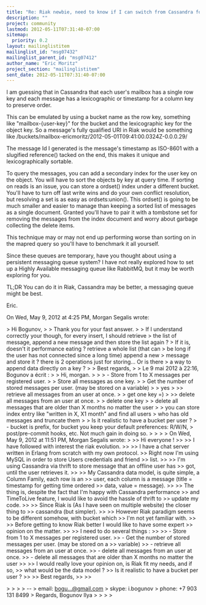 ```yaml
---
title: "Re: Riak newbie, need to know if I can switch from Cassandra for a	messageQueue For Erlang"
description: ""
project: community
lastmod: 2012-05-11T07:31:40-07:00
sitemap:
  priority: 0.2
layout: mailinglistitem
mailinglist_id: "msg07432"
mailinglist_parent_id: "msg07412"
author_name: "Eric Moritz"
project_section: "mailinglistitem"
sent_date: 2012-05-11T07:31:40-07:00
---
```



I am guessing that in Cassandra that each user's mailbox has a single row
key and each message has a lexicographic or timestamp for a column key to
preserve order.

This can be emulated by using a bucket name as the row key, something like
"mailbox-{user-key}" for the bucket and the lexicographic key for the
object key. So a message's fully qualified URI in Riak would be something
like /buckets/mailbox-ericmoritz/2012-05-01T09:41:00.0324Z-0.0.0.29/

The message Id I generated is the message's timestamp as ISO-8601 with a
slugified reference() tacked on the end, this makes it unique and
lexicographically sortable.

To query the messages, you can add a secondary index for the user key on
the object. You will have to sort the objects by key at query time. If
sorting on reads is an issue, you can store a ordset() index under a
different bucket. You'll have to turn off last write wins and do your
own conflict resolution, but resolving a set is as easy as ordsets:union().
 This ordset() is going to be much smaller and easier to manage than
keeping a sorted list of messages as a single document. Granted you'll
have to pair it with a tombstone set for removing the messages from the
index document and worry about garbage collecting the delete items.

This technique may or may not end up performing worse than sorting on in
the mapred query so you'll have to benchmark it all yourself.

Since these queues are temporary, have you thought about using a persistent
messaging queue system? I have not really explored how to set up a Highly
Available messaging queue like RabbitMQ, but it may be worth exploring for
you.

TL;DR You can do it in Riak, Cassandra may be better, a messaging queue
might be best.

Eric.

On Wed, May 9, 2012 at 4:25 PM, Morgan Segalis  wrote:

&gt; Hi Bogunov,
&gt;
&gt; Thank you for your fast answer.
&gt;
&gt; If I understand correctly your though, for every insert, I should retrieve
&gt; the list of message, append a new message and then store the list again ?
&gt; If it is, doesn't it performance eating ? retrieve a whole list (that can
&gt; be long if the user has not connected since a long time) append a new
&gt; message and store it ? there is 2 operations just for storing… Or is there
&gt; a way to append data directly on a key ?
&gt;
&gt; Best regards,
&gt;
&gt; Le 9 mai 2012 à 22:16, Bogunov a écrit :
&gt;
&gt; Hi, morgan.
&gt;
&gt;
&gt; - Store from 1 to X messages per registered user.
&gt;
&gt; Store all messages as one key.
&gt;
&gt; Get the number of stored messages per user. (may be stored on a variable)
&gt;
&gt; yes
&gt;
&gt;&gt; retrieve all messages from an user at once.
&gt;
&gt; get one key =)
&gt;
&gt;&gt; delete all messages from an user at once.
&gt;
&gt; delete one key
&gt;
&gt; delete all messages that are older than X months no matter the user
&gt;
&gt; you can store index entry like "written in X, X1 month" and find all users
&gt; who has old messages and truncate them
&gt;
&gt; Is it realistic to have a bucket per user ?
&gt; - bucket is prefix, for bucket you keep your default preferences: R/W/N,
&gt; post/pre-commit hooks, etc. Not much gain in doing so.
&gt;
&gt;
&gt;
&gt; On Wed, May 9, 2012 at 11:51 PM, Morgan Segalis wrote:
&gt;
&gt;&gt; Hi everyone !
&gt;&gt;
&gt;&gt; I have followed with interest the riak evolution.
&gt;&gt;
&gt;&gt; I have a chat server written in Erlang from scratch with my own protocol.
&gt;&gt; Right now I'm using MySQL in order to store Users credentials and friend
&gt;&gt; list.
&gt;&gt;
&gt;&gt; I'm using Cassandra via thrift to store message that an offline user has
&gt;&gt; got, until the user retrieves it.
&gt;&gt;
&gt;&gt; My Cassandra data model, is quite simple, a Column Family, each row is an
&gt;&gt; user, each column is a message (title = timestamp for getting time ordered
&gt;&gt; data, value = message).
&gt;&gt;
&gt;&gt; The thing is, despite the fact that I'm happy with Cassandra performance
&gt;&gt; and TimeToLive feature, I would like to avoid the hassle of thrift to
&gt;&gt; update my code.
&gt;&gt;
&gt;&gt; Since Riak is (As I have seen on multiple website) the closer thing to
&gt;&gt; cassandra (but simpler).
&gt;&gt;
&gt;&gt; However Riak paradigm seems to be different somehow, with bucket which
&gt;&gt; I'm not yet familiar with.
&gt;&gt;
&gt;&gt; Before getting to know Riak better I would like to have some expert
&gt;&gt; opinion on the matter.
&gt;&gt;
&gt;&gt; I need to do several things :
&gt;&gt;
&gt;&gt; - Store from 1 to X messages per registered user.
&gt;&gt; - Get the number of stored messages per user. (may be stored on a
&gt;&gt; variable)
&gt;&gt; - retrieve all messages from an user at once.
&gt;&gt; - delete all messages from an user at once.
&gt;&gt; - delete all messages that are older than X months no matter the user
&gt;&gt;
&gt;&gt; I would really love your opinion on, is Riak fit my needs, and if so,
&gt;&gt; what would be the data model ?
&gt;&gt; Is it realistic to have a bucket per user ?
&gt;&gt;
&gt;&gt; Best regards,
&gt;&gt;
&gt;&gt;

&gt;
&gt;
&gt;
&gt; --
&gt; email: bogu...@gmail.com
&gt; skype: i.bogunov
&gt; phone: +7 903 131 8499
&gt; Regards, Bogunov Ilya
&gt;
&gt;
&gt;
&gt;

